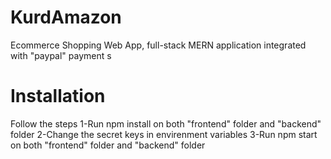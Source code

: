 # KurdAmazon

Ecommerce Shopping Web App, full-stack MERN application integrated with "paypal" payment
s
# Installation

Follow the steps
1-Run npm install on both "frontend" folder and "backend" folder
2-Change the secret keys in envirenment variables
3-Run npm start on both "frontend" folder and "backend" folder
